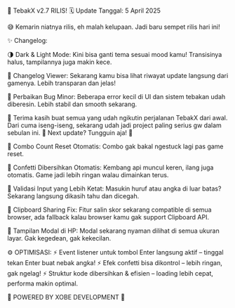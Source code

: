 
🎉 TebakX v2.7 RILIS!
🗓️ Update Tanggal: 5 April 2025

😅 Kemarin niatnya rilis, eh malah kelupaan. Jadi baru sempet rilis hari ini!

✨ Changelog:

🌗 Dark & Light Mode: Kini bisa ganti tema sesuai mood kamu! Transisinya halus, tampilannya juga makin kece.

📜 Changelog Viewer: Sekarang kamu bisa lihat riwayat update langsung dari gamenya. Lebih transparan dan jelas!

🐛 Perbaikan Bug Minor: Beberapa error kecil di UI dan sistem tebakan udah diberesin. Lebih stabil dan smooth sekarang.

💬 Terima kasih buat semua yang udah ngikutin perjalanan TebakX dari awal. Dari cuma iseng-iseng, sekarang udah jadi project paling serius gw dalam sebulan ini. 🙌
Next update? Tungguin aja! 🎯


🐞 Combo Count Reset Otomatis:
Combo gak bakal ngestuck lagi pas game reset.

🐞 Confetti Dibersihkan Otomatis:
Kembang api muncul keren, ilang juga otomatis. Game jadi lebih ringan walau dimainkan terus.

🐞 Validasi Input yang Lebih Ketat:
Masukin huruf atau angka di luar batas? Sekarang langsung dikasih tahu dan dicegah.

🐞 Clipboard Sharing Fix:
Fitur salin skor sekarang compatible di semua browser, ada fallback kalau browser kamu gak support Clipboard API.

🐞 Tampilan Modal di HP:
Modal sekarang nyaman dilihat di semua ukuran layar. Gak kegedean, gak kekecilan.

⚙️ OPTIMISASI:
⚡ Event listener untuk tombol Enter langsung aktif – tinggal tekan Enter buat nebak angka!
⚡ Efek confetti bisa dikontrol – lebih ringan, gak ngelag!
⚡ Struktur kode dibersihkan & efisien – loading lebih cepat, performa makin optimal.

🔋 POWERED BY XOBE DEVELOPMENT 🔋
